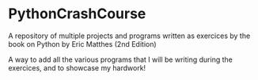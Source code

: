 # PythonCrashCourse
A repository of multiple projects and programs written as exercices by the book on Python by Eric Matthes (2nd Edition)

A way to add all the various programs that I will be writing during the exercices, and to showcase my hardwork!
